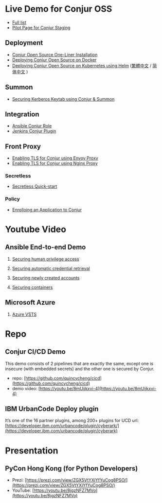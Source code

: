 # Live Demo for Conjur OSS
 - [Full list](https://katacoda.com/quincycheng)
 - [Pilot Page for Conjur Staging](/pilot)

## Deployment
 - [Conjur Open Source One-Liner Installation](https://www.katacoda.com/quincycheng/scenarios/conjur-oss-1liner)
 - [Deploying Conjur Open Source on Docker](https://www.katacoda.com/quincycheng/scenarios/conjur-oss-on-docker)
 - [Deploying Conjur Open Source on Kubernetes using Helm](https://www.katacoda.com/quincycheng/scenarios/conjur-oss-on-kubernetes) ([繁體中文](https://www.katacoda.com/quincycheng/scenarios/conjur-oss-kubernetes-zh) / [简体中文](https://www.katacoda.com/quincycheng/scenarios/conjur-oss-kubernetes-cn) )

## Summon
 - [Securing Kerberos Keytab using Conjur & Summon](https://www.katacoda.com/quincycheng/scenarios/krb5-conjur-summon)

## Integration
 - [Ansible Conjur Role](https://www.katacoda.com/quincycheng/scenarios/conjur-ansible-lookup-plugin)
 - [Jenkins Conjur Plugin](https://www.katacoda.com/quincycheng/scenarios/jenkins-conjur-credentials-plugin)

## Front Proxy
 - [Enabling TLS for Conjur using Envoy Proxy](https://www.katacoda.com/quincycheng/scenarios/conjur-envoy-proxy)
 - [Enabling TLS for Conjur using Nginx Proxy](https://www.katacoda.com/quincycheng/scenarios/conjur-nginx-proxy)

### Secretless
 - [Secretless Quick-start](https://www.katacoda.com/quincycheng/scenarios/secretless-quickstart)
 
### Policy
 - [Enrolloing an Application to Conjur](https://www.katacoda.com/quincycheng/scenarios/conjur-tutorial-app-enrollment)
 
# Youtube Video

## Ansible End-to-end Demo

1. [Securing human privilege access](https://youtu.be/1VX-4nsnPOI)

2. [Securing automatic credential retrieval](https://youtu.be/nHv_hqAmyYY)

3. [Securing newly created accounts](https://youtu.be/qgyi-T0Ab3U)

4. [Securing containers](https://youtu.be/GmAxXKqlvzk)

## Microsoft Azure 

1. [Azure VSTS](https://youtu.be/UYQEtuz24qs)


# Repo

## Conjur CI/CD Demo

This demo consists of 2 pipelines that are exactly the same, except one is insecure (with embedded secrets) and the other one is secured by Conjur.  
 - repo: [https://github.com/quincycheng/cicd](https://github.com/quincycheng/cicd)
 - demo video: [https://youtu.be/8mUijkxvi-4](https://youtu.be/8mUijkxvi-4)

## IBM UrbanCode Deploy plugin

It’s one of the 16 partner plugins, among 200+ plugins for UCD
url: [https://developer.ibm.com/urbancode/plugin/cyberark/](https://developer.ibm.com/urbancode/plugin/cyberark)

# Presentation

## PyCon Hong Kong (for Python Developers)
 - Prezi: [https://prezi.com/view/ZGX5VtYXiYfYuCog8PSO/](https://prezi.com/view/ZGX5VtYXiYfYuCog8PSO/)
 - YouTube: [https://youtu.be/8jgzNFZ7MVo](https://youtu.be/8jgzNFZ7MVo)
